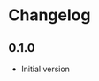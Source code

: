 <!-- https://developers.home-assistant.io/docs/add-ons/presentation#keeping-a-changelog -->

# Changelog

## 0.1.0

- Initial version
